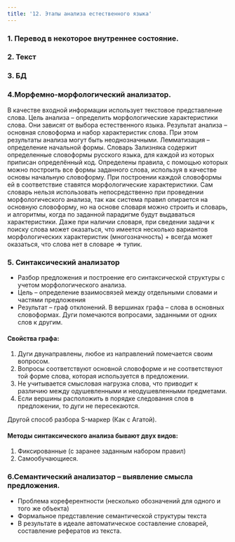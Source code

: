 ```yaml
---
title: '12. Этапы анализа естественного языка'
---
```

### 1.​ Перевод в некоторое внутреннее состояние.

### 2.​ Текст

### 3.​ БД

### 4.​ Морфемно-морфологический анализатор. 
В качестве входной информации использует текстовое представление слова. Цель анализа – определить морфологические характеристики слова. Они зависят от выбора естественного языка. Результат анализа – основная словоформа и набор характеристик слова. При этом результаты анализа могут быть неоднозначными. Лемматизация – определение начальной формы. Словарь Зализняка содержит определенные словоформы русского языка, для каждой из которых приписан определённый код. Определены правила, с помощью которых можно построить все формы заданного слова, используя в качестве основы начальную словоформу. При построении каждой словоформы ей в соответствие ставятся морфологические характеристики. Сам словарь нельзя использовать непосредственно при проведении морфологического анализа, так как система правил опирается на основную словоформу, но на основе словаря можно строить и словарь, и алгоритмы, когда по заданной парадигме будут выдаваться характеристики. Даже при наличии словаря, при сведении задачи к поиску слова может оказаться, что имеется несколько вариантов морфологических характеристик (многозначность) + всегда может оказаться, что слова нет в словаре => тупик.

### 5.​ Синтаксический анализатор
- Разбор предложения и построение его синтаксической структуры с учетом морфологического анализа.
- Цель – определение взаимосвязей между отдельными словами и частями предложения
- Результат – граф отклонений. В вершинах графа – слова в основных словоформах. Дуги помечаются вопросами, заданными от одних слов к другим.

#### Свойства графа:
1. Дуги двунаправлены, любое из направлений помечается своим вопросом.
2. Вопросы соответствуют основной словоформе и не соответствуют той форме слова, которая используется в предложении.
3. Не учитывается смысловая нагрузка слова, что приводит к различию между одушевленными и неодушевленными предметами.
4. Если вершины расположить в порядке следования слов в предложении, то дуги не пересекаются.

Другой способ разбора S-маркер (Как с Агатой).

#### Методы синтаксического анализа бывают двух видов:
1. Фиксированные (с заранее заданным набором правил)
2. Самообучающиеся.

### 6.​ Семантический анализатор – выявление смысла предложения.
- Проблема кореферентности (несколько обозначений для одного и того же объекта)
- Формальное представление семантической структуры текста
- В результате в идеале автоматическое составление словарей, составление рефератов из текста.